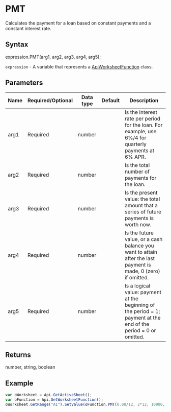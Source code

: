 # PMT

Calculates the payment for a loan based on constant payments and a constant interest rate.

## Syntax

expression.PMT(arg1, arg2, arg3, arg4, arg5);

`expression` - A variable that represents a [ApiWorksheetFunction](../ApiWorksheetFunction.md) class.

## Parameters

| **Name** | **Required/Optional** | **Data type** | **Default** | **Description** |
| ------------- | ------------- | ------------- | ------------- | ------------- |
| arg1 | Required | number |  | Is the interest rate per period for the loan. For example, use 6%/4 for quarterly payments at 6% APR. |
| arg2 | Required | number |  | Is the total number of payments for the loan. |
| arg3 | Required | number |  | Is the present value: the total amount that a series of future payments is worth now. |
| arg4 | Required | number |  | Is the future value, or a cash balance you want to attain after the last payment is made, 0 (zero) if omitted. |
| arg5 | Required | number |  | Is a logical value: payment at the beginning of the period = 1; payment at the end of the period = 0 or omitted. |

## Returns

number, string, boolean

## Example



```javascript
var oWorksheet = Api.GetActiveSheet();
var oFunction = Api.GetWorksheetFunction();
oWorksheet.GetRange("A1").SetValue(oFunction.PMT(0.08/12, 2*12, 10000, 0));
```
